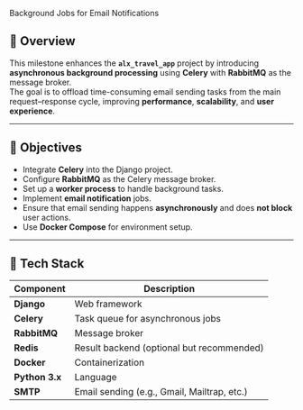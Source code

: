  Background Jobs for Email Notifications

## 📘 Overview
This milestone enhances the **`alx_travel_app`** project by introducing **asynchronous background processing** using **Celery** with **RabbitMQ** as the message broker.  
The goal is to offload time-consuming email sending tasks from the main request–response cycle, improving **performance**, **scalability**, and **user experience**.

---

## 🚀 Objectives
- Integrate **Celery** into the Django project.
- Configure **RabbitMQ** as the Celery message broker.
- Set up a **worker process** to handle background tasks.
- Implement **email notification** jobs.
- Ensure that email sending happens **asynchronously** and does **not block** user actions.
- Use **Docker Compose** for environment setup.

---

## 🧩 Tech Stack
| Component | Description |
|------------|-------------|
| **Django** | Web framework |
| **Celery** | Task queue for asynchronous jobs |
| **RabbitMQ** | Message broker |
| **Redis** | Result backend (optional but recommended) |
| **Docker** | Containerization |
| **Python 3.x** | Language |
| **SMTP** | Email sending (e.g., Gmail, Mailtrap, etc.) |

